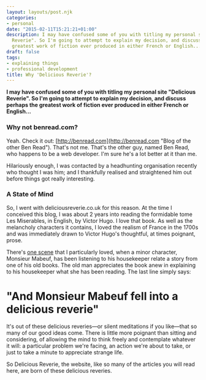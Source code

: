 ```yaml
---
layout: layouts/post.njk
categories:
- personal
date: "2015-02-11T15:21:21+01:00"
description: I may have confused some of you with titling my personal site "Delicious
  Reverie". So I'm going to attempt to explain my decision, and discuss perhaps the
  greatest work of fiction ever produced in either French or English...
draft: false
tags:
- explaining things
- professional development
title: Why 'Delicious Reverie'?
---
```


**I may have confused some of you with titling my personal site "Delicious Reverie". So I'm going to attempt to explain my decision, and discuss perhaps the greatest work of fiction ever produced in either French or English...**

### Why not benread.com?

Yeah. Check it out: [http://benread.com](http://benread.com "Blog of the other Ben Read"). That's not me. That's the other guy, named Ben Read, who happens to be a web developer. I'm sure he's a lot better at it than me.

Hilariously enough, I was contacted by a headhunting organisation recently who thought I was him; and I thankfully realised and straightened him out before things got really interesting.

### A State of Mind

So, I went with deliciousreverie.co.uk for this reason. At the time I conceived this blog, I was about 2 years into reading the formidable tome Les Miserables, in English, by Victor Hugo. I love that book. As well as the melancholy characters it contains, I loved the realism of France in the 1700s and was immediately drawn to Victor Hugo's thoughtful, at times poignant, prose.

There's [one scene](https://books.google.co.uk/books?id=CNTT12PLXeEC&lpg=PP1&dq=les%20miserables%20victor%20hugo&pg=PA599#v=onepage&q=les%20miserables%20victor%20hugo&f=false "Les Miserables: Page 599 if you must know.") that I particularly loved, when a minor character, Monsieur Mabeuf, has been listening to his housekeeper relate a story from one of his old books. The old man appreciates the book anew in explaining to his housekeeper what she has been reading. The last line simply says:

"And Monsieur Mabeuf fell into a delicious reverie"
===================================================

It's out of these delicious reveries—or silent meditations if you like—that so many of our good ideas come. There is little more poignant than sitting and considering, of allowing the mind to think freely and contemplate whatever it will: a particular problem we're facing, an action we're about to take, or just to take a minute to appreciate strange life.

So Delicious Reverie, the website, like so many of the articles you will read here, are born of these delicious reveries.
